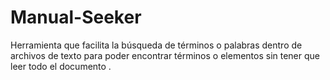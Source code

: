 # Manual-Seeker
Herramienta que facilita la búsqueda de términos o palabras dentro de archivos de texto para poder encontrar términos o elementos sin tener que leer todo el documento .
